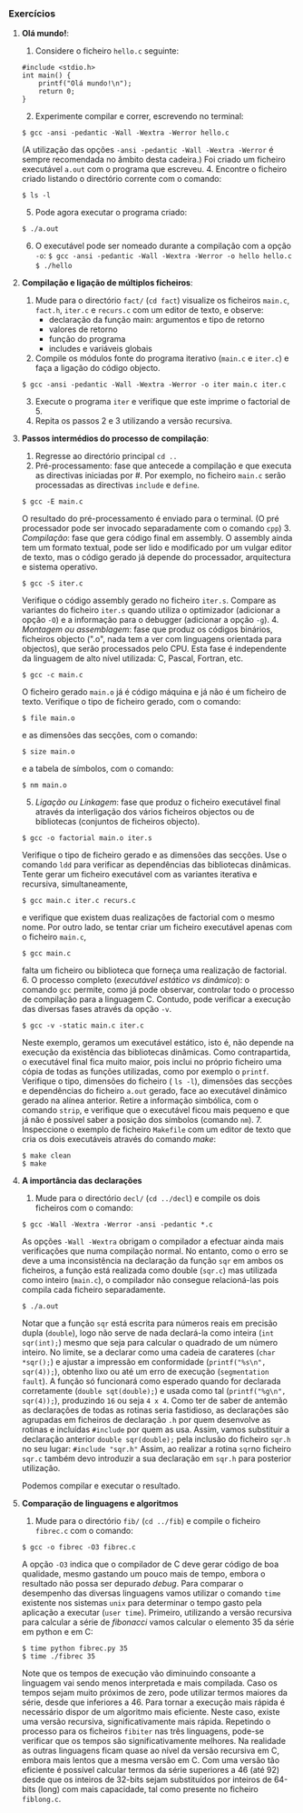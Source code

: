 ### Exercícios

1.  **Olá mundo!**:
    1. Considere o ficheiro `hello.c` seguinte:
    ```
    #include <stdio.h>
    int main() {
        printf("Olá mundo!\n");
        return 0;
    }
    ```
    2. Experimente compilar e correr, escrevendo no terminal:
    ```
    $ gcc -ansi -pedantic -Wall -Wextra -Werror hello.c
    ```
     (A utilização das opções `-ansi -pedantic -Wall -Wextra -Werror` é sempre recomendada no âmbito desta cadeira.)
     Foi criado um ficheiro executável `a.out` com o programa que escreveu.
    4. Encontre o ficheiro criado listando o directório corrente com o comando: 

    `$ ls -l`

    5.  Pode agora executar o programa criado:

    `$ ./a.out`

    6. O executável pode ser nomeado durante a compilação com a opção `-o`:
    `$ gcc -ansi -pedantic -Wall -Wextra -Werror -o hello hello.c`
    `$ ./hello`

2. **Compilação e ligação de múltiplos ficheiros**:
    1. Mude para o directório `fact/` (`cd fact`) visualize os ficheiros `main.c`, `fact.h`, `iter.c` e `recurs.c` com um editor de texto, e observe:
        - declaração da função main: argumentos e tipo de retorno
        - valores de retorno
        - função do programa
        - includes e variáveis globais
    2. Compile os módulos fonte do programa iterativo (`main.c` e `iter.c`) e faça a ligação do código objecto.
    ```
    $ gcc -ansi -pedantic -Wall -Wextra -Werror -o iter main.c iter.c
    ```
    3. Execute o programa `iter` e verifique que este imprime o factorial de 5.
    4. Repita os passos 2 e 3 utilizando a versão recursiva.

3. **Passos intermédios do processo de compilação**:
    1. Regresse ao directório principal `cd ..`
    2. Pré-processamento: fase que antecede a compilação e que executa as directivas iniciadas por #. Por exemplo, no ficheiro `main.c` serão processadas as directivas `include` e `define`.
    ```
    $ gcc -E main.c
    ```
    O resultado do pré-processamento é enviado para o terminal. (O pré processador pode ser invocado separadamente com o comando `cpp`)
    3. *Compilação*: fase que gera código final em assembly. O assembly ainda tem um formato textual, pode ser lido e modificado por um vulgar editor de texto, mas o código gerado já depende do processador, arquitectura e sistema operativo. 
    ```
    $ gcc -S iter.c
    ```
     Verifique o código assembly gerado no ficheiro `iter.s`. Compare as variantes do ficheiro `iter.s` quando utiliza o optimizador (adicionar a opção `-O`) e a informação para o debugger (adicionar a opção `-g`).
    4. *Montagem ou assemblagem*: fase que produz os códigos binários, ficheiros objecto (".o", nada tem a ver com linguagens orientada para objectos), que serão processados pelo CPU. Esta fase é independente da linguagem de alto nível utilizada: C, Pascal, Fortran, etc. 
    ```
    $ gcc -c main.c
    ```
    O ficheiro gerado `main.o` já é código máquina e já não é um ficheiro de texto.
    Verifique o tipo de ficheiro gerado, com o comando: 
    ```
    $ file main.o
    ```
    e as dimensões das secções, com o comando: 
    ```
    $ size main.o
    ```
    e a tabela de símbolos, com o comando: 
    ```
    $ nm main.o
    ```
    5. *Ligação ou Linkagem*: fase que produz o ficheiro executável final através da interligação dos vários ficheiros objectos ou de bibliotecas (conjuntos de ficheiros objecto). 
    ```
    $ gcc -o factorial main.o iter.s
    ```
     Verifique o tipo de ficheiro gerado e as dimensões das secções. Use o comando `ldd` para verificar as dependências das bibliotecas dinâmicas. Tente gerar um ficheiro executável com as variantes iterativa e recursiva, simultaneamente, 
    ```
    $ gcc main.c iter.c recurs.c
    ```
    e verifique que existem duas realizações de factorial com o mesmo nome. Por outro lado, se tentar criar um ficheiro executável apenas com o ficheiro `main.c`, 
    ```
    $ gcc main.c
    ```
     falta um ficheiro ou biblioteca que forneça uma realização de factorial.
    6. O processo completo (*executável estático vs dinâmico*): o comando `gcc` permite, como já pode observar, controlar todo o processo de compilação para a linguagem C. Contudo, pode verificar a execução das diversas fases através da opção `-v`. 
    ```
    $ gcc -v -static main.c iter.c
    ```
     Neste exemplo, geramos um executável estático, isto é, não depende na execução da existência das bibliotecas dinâmicas. Como contrapartida, o executável final fica muito maior, pois inclui no próprio ficheiro uma cópia de todas as funções utilizadas, como por exemplo o `printf`. Verifique o tipo, dimensões do ficheiro ( `ls -l`), dimensões das secções e dependências do ficheiro `a.out` gerado, face ao executável dinâmico gerado na alínea anterior. Retire a informação simbólica, com o comando `strip`, e verifique que o executável ficou mais pequeno e que já não é possível saber a posição dos símbolos (comando `nm`).
    7. Inspeccione o exemplo de ficheiro `Makefile` com um editor de texto que cria os dois executáveis através do comando *make*:
    ```
    $ make clean
    $ make
    ```
4. **A importância das declarações**
    1. Mude para o directório `decl/` (`cd ../decl`) e compile os dois ficheiros com o comando: 
    ```
    $ gcc -Wall -Wextra -Werror -ansi -pedantic *.c
    ```
     As opções `-Wall -Wextra` obrigam o compilador a efectuar ainda mais verificações que numa compilação normal. No entanto, como o erro se deve a uma inconsistência na declaração da função `sqr` em ambos os ficheiros, a função está realizada como double (`sqr.c`) mas utilizada como inteiro (`main.c`), o compilador não consegue relacioná-las pois compila cada ficheiro separadamente.
    ```
    $ ./a.out
    ```
    Notar que a função `sqr` está escrita para números reais em precisão dupla (`double`), logo não serve de nada declará-la como inteira (`int sqr(int);`) mesmo que seja para calcular o quadrado de um número inteiro.
    No limite, se a declarar como uma cadeia de carateres (`char *sqr();`) e ajustar a impressão em conformidade (`printf("%s\n", sqr(4));`), obtenho lixo ou até um erro de execução (`segmentation fault`).
    A função só funcionará como esperado quando for declarada corretamente (`double sqt(double);`) e usada como tal (`printf("%g\n", sqr(4));`), produzindo `16` ou seja `4 x 4`.
    Como ter de saber de antemão as declarações de todas as rotinas seria fastidioso, as declarações são agrupadas em ficheiros de declaração `.h` por quem desenvolve as rotinas e incluídas `#include` por quem as usa. Assim, vamos substituir a declaração anterior `double sqr(double);` pela inclusão do ficheiro `sqr.h` no seu lugar: `#include "sqr.h"`
    Assim, ao realizar a rotina `sqr`no ficheiro `sqr.c` também devo introduzir a sua declaração em `sqr.h` para posterior utilização.

    Podemos compilar e executar o resultado.

5. **Comparação de linguagens e algoritmos**
    1. Mude para o directório `fib/` (`cd ../fib`) e compile o ficheiro `fibrec.c` com o comando: 
    ```
    $ gcc -o fibrec -O3 fibrec.c
    ```
    A opção `-O3` indica que o compilador de C deve gerar código de boa qualidade,
    mesmo gastando um pouco mais de tempo, embora o resultado não possa ser depurado *debug*.
    Para comparar o desempenho das diversas linguagens vamos utilizar o comando
    `time` existente nos sistemas `unix` para determinar o tempo gasto pela
    aplicação a executar (`user time`).
    Primeiro, utilizando a versão recursiva para calcular a série de *fibonacci*
    vamos calcular o elemento 35 da série em python e em C:
    ```
    $ time python fibrec.py 35
    $ time ./fibrec 35
    ```
    Note que os tempos de execução vão diminuindo consoante a linguagem vai sendo
    menos interpretada e mais compilada.
    Caso os tempos sejam muito próximos de zero, pode utilizar termos maiores
    da série, desde que inferiores a 46.
    Para tornar a execução mais rápida é necessário dispor de um algoritmo mais eficiente.
    Neste caso, existe uma versão recursiva, significativamente mais rápida.
    Repetindo o processo para os ficheiros `fibiter` nas três linguagens,
    pode-se verificar que os tempos são significativamente melhores.
    Na realidade as outras linguagens ficam quase ao nível da versão recursiva em C,
    embora mais lentos que a mesma versão em C.
    Com uma versão tão eficiente é possível calcular termos da série superiores a
    46 (até 92) desde que os inteiros de 32-bits sejam substituídos por inteiros
    de 64-bits (long) com mais capacidade, tal como presente no ficheiro `fiblong.c`.
